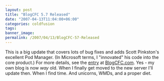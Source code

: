 ```yaml
---
layout: post
title: "BlogCFC 5.7 Released"
date: "2007-04-13T11:04:00+06:00"
categories: coldfusion 
tags: 
banner_image: 
permalink: /2007/04/13/BlogCFC-57-Released
---
```


This is a big update that covers lots of bug fixes and adds Scott Pinkston's excellent Pod Manager. (In Microsoft terms, I "innovated" his code into the core product.) For more details, see the <a href="http://www.blogcfc.com/index.cfm/2007/4/13/BlogCFC-57-Released">entry</a> at <a href="http://www.blogcfc.com">BlogCFC.com</a>. Yes - my own blog is now <i>way</i> old. When I finally get moved to the new server I'll update then. When I find time. And unicorns, WMDs, and a proper diet.